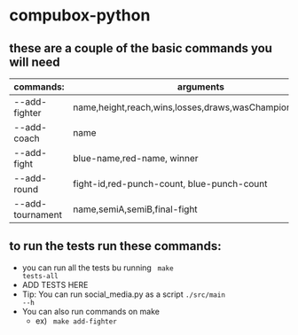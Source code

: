 # compubox-python
## these are a couple of the basic commands you will need
|commands: | arguments|
| -| -|
|--add-fighter|name,height,reach,wins,losses,draws,wasChampion,coachID |
|--add-coach|name|
|--add-fight|blue-name,red-name, winner|
|--add-round|fight-id,red-punch-count, blue-punch-count|
|--add-tournament|name,semiA,semiB,final-fight|

## to run the tests run these commands:
- you can run all the tests bu running <code> make tests-all</code>
- ADD TESTS HERE
- Tip: You can run social_media.py as a script <code>./src/main --h</code>
- You can also run commands on make 
  - ex) <code> make add-fighter </code>
